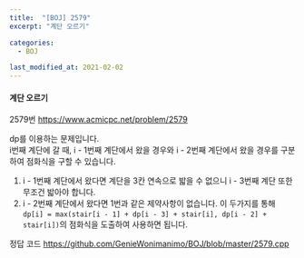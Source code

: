 ```yaml
---
title:  "[BOJ] 2579"
excerpt: "계단 오르기"

categories:
  - BOJ

last_modified_at: 2021-02-02
---
```


#### 계단 오르기

2579번 <https://www.acmicpc.net/problem/2579>

dp를 이용하는 문제입니다.<br>
i번째 계단에 갈 때, i - 1번째 계단에서 왔을 경우와 i - 2번째 계단에서 왔을 경우를 구분하여 점화식을 구할 수 있습니다.<br>
1. i - 1번째 계단에서 왔다면 계단을 3칸 연속으로 밟을 수 없으니 i - 3번째 계단 또한 무조건 밟아야 합니다.
2. i - 2번째 계단에서 왔다면 1번과 같은 제약사항이 없습니다.
이 두가지를 통해<br>
`dp[i] = max(stair[i - 1] + dp[i - 3] + stair[i], dp[i - 2] + stair[i])`의 점화식을 도출하여 사용하면 됩니다.

정답 코드 <https://github.com/GenieWonimanimo/BOJ/blob/master/2579.cpp>